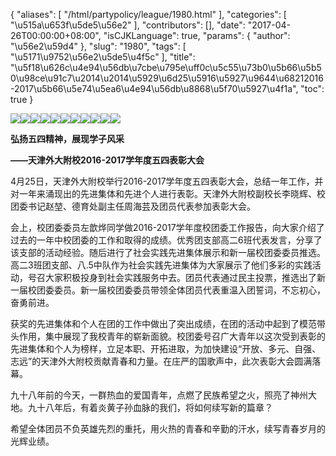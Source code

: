 {
    "aliases": [
        "/html/partypolicy/league/1980.html"
    ],
    "categories": [
        "\u515a\u653f\u5de5\u56e2"
    ],
    "contributors": [],
    "date": "2017-04-26T00:00:00+08:00",
    "isCJKLanguage": true,
    "params": {
        "author": "\u56e2\u59d4"
    },
    "slug": "1980",
    "tags": [
        "\u5171\u9752\u56e2\u5de5\u4f5c"
    ],
    "title": "\u5f18\u626c\u4e94\u56db\u7cbe\u795e\uff0c\u5c55\u73b0\u5b66\u5b50\u98ce\u91c7\u2014\u2014\u5929\u6d25\u5916\u5927\u9644\u68212016-2017\u5b66\u5e74\u5ea6\u4e94\u56db\u8868\u5f70\u5927\u4f1a",
    "toc": true
}

![](https://cdn.tfls.online/mirror/full/382234a34a73b36127b15e99ee9a38c89c0aa3e8.jpg)![](https://cdn.tfls.online/mirror/full/b1b3861a6421f8de8fd797859ad18fa4b57c3c03.jpg)![](https://cdn.tfls.online/mirror/full/d8f47059fd892ec5704af027112c49abaf161358.jpg)![](https://cdn.tfls.online/mirror/full/fe4389ccdc8f870f21a2e2e86afc9b9de6f52097.jpg)![](https://cdn.tfls.online/mirror/full/d2c805d770b53d2d5f7e309131745d4625f957f9.jpg)![](https://cdn.tfls.online/mirror/full/c05128a019860e63ee6117ea3d109c9d910e85cf.jpg)![](https://cdn.tfls.online/mirror/full/5d27399701f31fc7fce4ae6feb144f1defedcf9e.jpg)![](https://cdn.tfls.online/mirror/full/de18958d413077608126f77f3d537d5d34a378ce.jpg)![](https://cdn.tfls.online/mirror/full/8aa563f3e95be8fc0de5a6e9611609f614584989.jpg)![](https://cdn.tfls.online/mirror/full/2eb904e7045758183c12b6cf96795ef03b1d5288.jpg)![](https://cdn.tfls.online/mirror/full/c799d41ab6bcb0dc6b1d55ed2b0702a1eb59857d.jpg)




  





**弘扬五四精神，展现学子风采**




**——天津外大附校2016-2017学年度五四表彰大会**




4月25日，天津外大附校举行2016-2017学年度五四表彰大会，总结一年工作，并对一年来涌现出的先进集体和先进个人进行表彰。天津外大附校副校长李晓辉、校团委书记赵堃、德育处副主任周海芸及团员代表参加表彰大会。




会上，校团委委员左歆烨同学做2016-2017学年度校团委工作报告，向大家介绍了过去的一年中校团委的工作和取得的成绩。优秀团支部高二6班代表发言，分享了该支部的活动经验。随后进行了社会实践先进集体展示和新一届校团委委员推选。高二3班团支部、八.5中队作为社会实践先进集体为大家展示了他们多彩的实践活动，号召大家积极投身到社会实践服务中去。团员代表通过民主投票，推选出了新一届校团委委员。新一届校团委委员带领全体团员代表重温入团誓词，不忘初心，奋勇前进。




获奖的先进集体和个人在团的工作中做出了突出成绩，在团的活动中起到了模范带头作用，集中展现了我校青年的崭新面貌。校团委号召广大青年以这次受到表彰的先进集体和个人为榜样，立足本职、开拓进取，为加快建设“开放、多元、自强、志远”的天津外大附校贡献青春和力量。在庄严的国歌声中，此次表彰大会圆满落幕。




九十八年前的今天，一群热血的爱国青年，点燃了民族希望之火，照亮了神州大地。九十八年后，有着炎黄子孙血脉的我们，将如何续写新的篇章？




希望全体团员不负英雄先烈的重托，用火热的青春和辛勤的汗水，续写青春岁月的光辉业绩。




  



